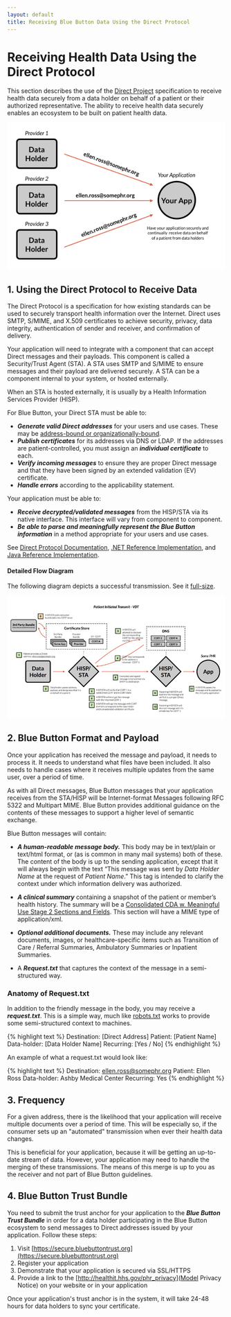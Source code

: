```yaml
---
layout: default
title: Receiving Blue Button Data Using the Direct Protocol
---
```


# Receiving Health Data Using the Direct Protocol

This section describes the use of the [Direct Project](http://directproject.org) specification to receive health data securely from a data holder on behalf of a patient or their authorized representative. The ability to receive health data securely enables an ecosystem to be built on patient health data.

![Receive Diagram](images/receive.png)

## 1. Using the Direct Protocol to Receive Data
The Direct Protocol is a specification for how existing standards can be used to securely transport health information over the Internet. Direct uses SMTP, S/MIME, and X.509 certificates to achieve security, privacy, data integrity, authentication of sender and receiver, and confirmation of delivery.

Your application will need to integrate with a component that can accept Direct messages and their payloads. This component is called a Security/Trust Agent (STA). A STA uses SMTP and S/MIME to ensure messages and their payload are delivered securely. A STA can be a component internal to your system, or hosted externally. 

When an STA is hosted externally, it is usually by a Health Information Services Provider (HISP). 

For Blue Button, your Direct STA must be able to:

- ***Generate valid Direct addresses*** for your users and use cases. These may be [address-bound or organizationally-bound](http://wiki.directproject.org/Applicability%2BStatement%2Bfor%2BSecure%2BHealth%2BTransport%2BWorking%2BVersion%23x4.0%20Trust%20Verification-4.1%20Verification%20of%20Certificate-Entity%20Binding).
- ***Publish certificates*** for its addresses via DNS or LDAP. If the addresses are patient-controlled, you must assign an ***individual certificate*** to each.
- ***Verify incoming messages*** to ensure they are proper Direct message and that they have been signed by an extended validation (EV) certificate.
- ***Handle errors*** according to the applicability statement.

Your application must be able to:

- ***Receive decrypted/validated messages*** from the HISP/STA via its native interface. This interface will vary from component to component.
- ***Be able to parse and meaningfully represent the Blue Button information*** in a method appropriate for your users and use cases. 

See [Direct Protocol Documentation](http://wiki.directproject.org/Documentation+Library), [.NET Reference Implementation](http://wiki.directproject.org/CSharp+Reference+Implementation), and [Java Reference Implementation](http://wiki.directproject.org/Java+Reference+Implementation).

#### Detailed Flow Diagram
The following diagram depicts a successful transmission. See it [full-size](files/patient-transmit.pdf).

![Direct Transmit Flow Diagram](images/direct-transmit.png)

## 2. Blue Button Format and Payload

Once your application has received the message and payload, it needs to process it. It needs to understand what files have been included. It also needs to handle cases where it receives multiple updates from the same user, over a period of time.

As with all Direct messages, Blue Button messages that your application receives from the STA/HISP will be Internet-format Messages following RFC 5322 and Multipart MIME. Blue Button provides additional guidance on the contents of these messages to support a higher level of semantic exchange.

Blue Button messages will contain:

- ***A human-readable message body.*** This body may be in text/plain or text/html format, or (as is common in many mail systems) both of these. The content of the body is up to the sending application, except that it will always begin with the text “This message was sent by *Data Holder Name* at the request of *Patient Name*.” This tag is intended to clarify the context under which information delivery was authorized.

- ***A clinical summary*** containing a snapshot of the patient or member’s health history. The summary will be a [Consolidated CDA w. Meaningful Use Stage 2 Sections and Fields](healthrecords.html). This section will have a MIME type of application/xml.

- ***Optional additional documents.*** These may include any relevant documents, images, or healthcare-specific items such as Transition of Care / Referral Summaries, Ambulatory Summaries or Inpatient Summaries.

- A ***Request.txt*** that captures the context of the message in a semi-structured way.

### Anatomy of Request.txt
In addition to the friendly message in the body, you may receive a ***request.txt***. This is a simple way, much like [robots.txt](http://www.robotstxt.org/robotstxt.html) works to provide some semi-structured context to machines.

{% highlight text %}
Destination: [Direct Address]
Patient: [Patient Name]
Data-holder: [Data Holder Name]
Recurring: [Yes / No]
{% endhighlight %}

An example of what a request.txt would look like:

{% highlight text %}
Destination: ellen.ross@somephr.org
Patient: Ellen Ross
Data-holder: Ashby Medical Center
Recurring: Yes
{% endhighlight %}


## 3. Frequency
For a given address, there is the likelihood that your application will receive multiple documents over a period of time. This will be especially so, if the consumer sets up an "automated" transmission when ever their health data changes. 

This is beneficial for your application, because it will be getting an up-to-date stream of data. However, your application may need to handle the merging of these transmissions. The means of this merge is up to you as the receiver and not part of Blue Button guidelines.

## 4. Blue Button Trust Bundle
You need to submit the trust anchor for your application to the ***Blue Button Trust Bundle*** in order for a data holder participating in the Blue Button ecosystem to send messages to Direct addresses issued by your application. Follow these steps:

1. Visit [https://secure.bluebuttontrust.org](https://secure.bluebuttontrust.org)
2. Register your application
3. Demonstrate that your application is secured via SSL/HTTPS
4. Provide a link to the [http://healthit.hhs.gov/phr_privacy](Model Privacy Notice) on your website or in your application

Once your application's trust anchor is in the system, it will take 24-48 hours for data holders to sync your certificate.

<!--

## 4. Best Practices for Accepting Direct Messages
With Blue Button, we are encouraging a secure and open network of health information exchange on behalf of the patient. As a result, if your application becomes widely used, you may want to start using white and black lists to help prioritize and control messages that your application is receiving. You can also do this based on the trust anchors of the certificates used to sign messages that you are receiving.
-->

<!--

### C. Ensuring Validity
To ensure you are receiving from semi-trusted parties, you should verify that the message has been signed by a level 1 or better certificate. You may not want to trust self-signed certificates.

You should also consider rejecting messages to addresses not in your system.
-->
<!--

You need to setup a HISP.
You need to make your certificate publicly accessible.
You need to register with a "whitelist" provider.
You need to then give addresses to your users.
Now when you receive messages to those addresses, you do something special with it on-behalf of your user.
Your system will know what type of file it is by doing ZZZ.

If the consumer has setup "automation", expect to receive messages continually. Your system needs to handle this case.

If you receive a message that is directed to an unknown address, reject it.

## Privacy & Security

What privacy and security guidance do we need to provide?

## FAQ

1. How do I get a certificate for my application?
2. How do I get listed in the trusted whitelist?

-->